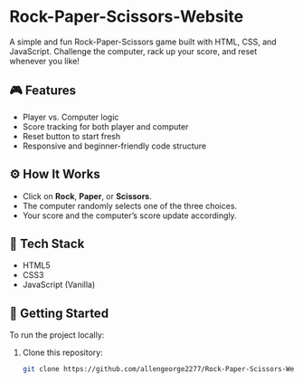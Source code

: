 # Rock-Paper-Scissors-Website

A simple and fun Rock-Paper-Scissors game built with HTML, CSS, and JavaScript. Challenge the computer, rack up your score, and reset whenever you like!

## 🎮 Features
- Player vs. Computer logic
- Score tracking for both player and computer
- Reset button to start fresh
- Responsive and beginner-friendly code structure

## ⚙️ How It Works
- Click on **Rock**, **Paper**, or **Scissors**.
- The computer randomly selects one of the three choices.
- Your score and the computer’s score update accordingly.

## 🧾 Tech Stack
- HTML5
- CSS3
- JavaScript (Vanilla)

## 🚀 Getting Started
To run the project locally:
1. Clone this repository:
   ```bash
   git clone https://github.com/allengeorge2277/Rock-Paper-Scissors-Website.git
